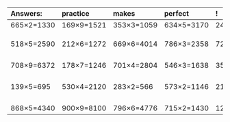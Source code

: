 | Answers: | practice | makes | perfect | ! |
| :--- | :--- | :--- | :--- | :--- |
| 665×2=1330 | 169×9=1521 | 353×3=1059 | 634×5=3170 | 240×8=1920 | 
|   |   |   |   |   | 
|   |   |   |   |   | 
|   |   |   |   |   | 
| 518×5=2590 | 212×6=1272 | 669×6=4014 | 786×3=2358 | 727×2=1454 | 
|   |   |   |   |   | 
|   |   |   |   |   | 
|   |   |   |   |   | 
|   |   |   |   |   | 
| 708×9=6372 | 178×7=1246 | 701×4=2804 | 546×3=1638 | 354×7=2478 | 
|   |   |   |   |   | 
|   |   |   |   |   | 
|   |   |   |   |   | 
|   |   |   |   |   | 
| 139×5=695 | 530×4=2120 | 283×2=566 | 573×2=1146 | 210×2=420 | 
|   |   |   |   |   | 
|   |   |   |   |   | 
|   |   |   |   |   | 
|   |   |   |   |   | 
| 868×5=4340 | 900×9=8100 | 796×6=4776 | 715×2=1430 | 123×7=861 | 
